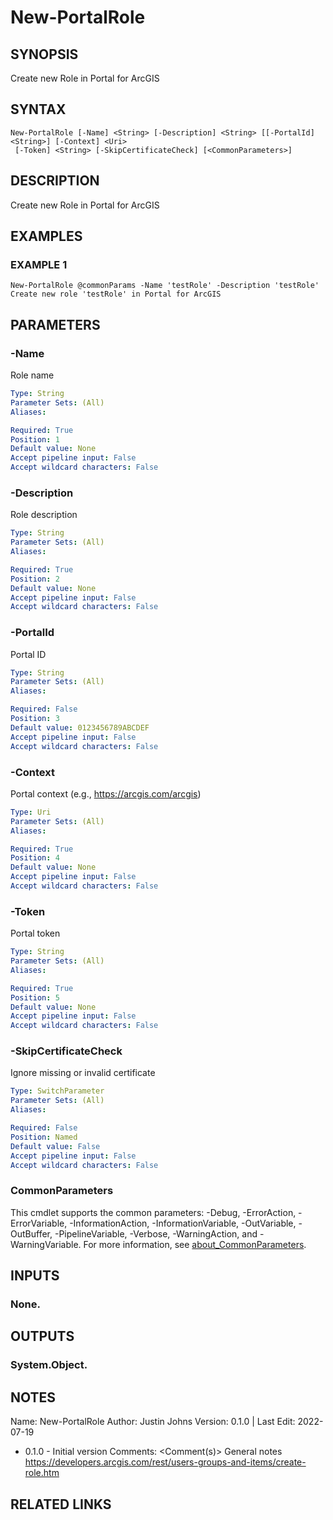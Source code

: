 # New-PortalRole

## SYNOPSIS
Create new Role in Portal for ArcGIS

## SYNTAX

```
New-PortalRole [-Name] <String> [-Description] <String> [[-PortalId] <String>] [-Context] <Uri>
 [-Token] <String> [-SkipCertificateCheck] [<CommonParameters>]
```

## DESCRIPTION
Create new Role in Portal for ArcGIS

## EXAMPLES

### EXAMPLE 1
```
New-PortalRole @commonParams -Name 'testRole' -Description 'testRole'
Create new role 'testRole' in Portal for ArcGIS
```

## PARAMETERS

### -Name
Role name

```yaml
Type: String
Parameter Sets: (All)
Aliases:

Required: True
Position: 1
Default value: None
Accept pipeline input: False
Accept wildcard characters: False
```

### -Description
Role description

```yaml
Type: String
Parameter Sets: (All)
Aliases:

Required: True
Position: 2
Default value: None
Accept pipeline input: False
Accept wildcard characters: False
```

### -PortalId
Portal ID

```yaml
Type: String
Parameter Sets: (All)
Aliases:

Required: False
Position: 3
Default value: 0123456789ABCDEF
Accept pipeline input: False
Accept wildcard characters: False
```

### -Context
Portal context (e.g., https://arcgis.com/arcgis)

```yaml
Type: Uri
Parameter Sets: (All)
Aliases:

Required: True
Position: 4
Default value: None
Accept pipeline input: False
Accept wildcard characters: False
```

### -Token
Portal token

```yaml
Type: String
Parameter Sets: (All)
Aliases:

Required: True
Position: 5
Default value: None
Accept pipeline input: False
Accept wildcard characters: False
```

### -SkipCertificateCheck
Ignore missing or invalid certificate

```yaml
Type: SwitchParameter
Parameter Sets: (All)
Aliases:

Required: False
Position: Named
Default value: False
Accept pipeline input: False
Accept wildcard characters: False
```

### CommonParameters
This cmdlet supports the common parameters: -Debug, -ErrorAction, -ErrorVariable, -InformationAction, -InformationVariable, -OutVariable, -OutBuffer, -PipelineVariable, -Verbose, -WarningAction, and -WarningVariable. For more information, see [about_CommonParameters](http://go.microsoft.com/fwlink/?LinkID=113216).

## INPUTS

### None.
## OUTPUTS

### System.Object.
## NOTES
Name:     New-PortalRole
Author:   Justin Johns
Version:  0.1.0 | Last Edit: 2022-07-19
- 0.1.0 - Initial version
Comments: \<Comment(s)\>
General notes
https://developers.arcgis.com/rest/users-groups-and-items/create-role.htm

## RELATED LINKS
